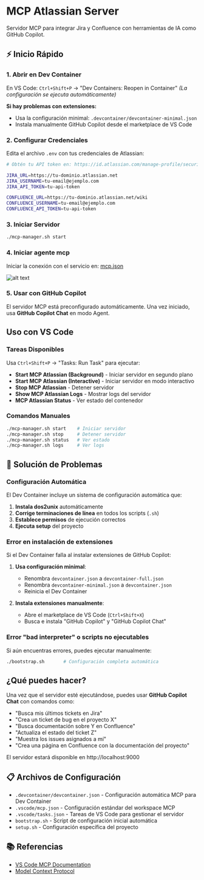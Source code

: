# MCP Atlassian Server

Servidor MCP para integrar Jira y Confluence con herramientas de IA como GitHub Copilot.

## ⚡ Inicio Rápido

### 1. Abrir en Dev Container
En VS Code: `Ctrl+Shift+P` → "Dev Containers: Reopen in Container"
*(La configuración se ejecuta automáticamente)*

**Si hay problemas con extensiones:**
- Usa la configuración minimal: `.devcontainer/devcontainer-minimal.json`
- Instala manualmente GitHub Copilot desde el marketplace de VS Code

### 2. Configurar Credenciales
Edita el archivo `.env` con tus credenciales de Atlassian:

```bash
# Obtén tu API token en: https://id.atlassian.com/manage-profile/security/api-tokens

JIRA_URL=https://tu-dominio.atlassian.net
JIRA_USERNAME=tu-email@ejemplo.com
JIRA_API_TOKEN=tu-api-token

CONFLUENCE_URL=https://tu-dominio.atlassian.net/wiki
CONFLUENCE_USERNAME=tu-email@ejemplo.com  
CONFLUENCE_API_TOKEN=tu-api-token
```

### 3. Iniciar Servidor
```bash
./mcp-manager.sh start
```

### 4. Iniciar agente mcp 

Iniciar la conexión con el servicio en: [mcp.json](./.vscode/mcp.json)

![alt text](https://code.visualstudio.com/assets/docs/copilot/chat/mcp-servers/mcp-server-config-lenses.png)

### 5. Usar con GitHub Copilot
El servidor MCP está preconfigurado automáticamente. Una vez iniciado, usa **GitHub Copilot Chat** en modo Agent.



## Uso con VS Code

### Tareas Disponibles
Usa `Ctrl+Shift+P` → "Tasks: Run Task" para ejecutar:
- **Start MCP Atlassian (Background)** - Iniciar servidor en segundo plano
- **Start MCP Atlassian (Interactive)** - Iniciar servidor en modo interactivo
- **Stop MCP Atlassian** - Detener servidor
- **Show MCP Atlassian Logs** - Mostrar logs del servidor
- **MCP Atlassian Status** - Ver estado del contenedor

### Comandos Manuales

```bash
./mcp-manager.sh start    # Iniciar servidor
./mcp-manager.sh stop     # Detener servidor  
./mcp-manager.sh status   # Ver estado
./mcp-manager.sh logs     # Ver logs
```

## 🔧 Solución de Problemas

### Configuración Automática
El Dev Container incluye un sistema de configuración automática que:

1. **Instala dos2unix** automáticamente
2. **Corrige terminaciones de línea** en todos los scripts (`.sh`)
3. **Establece permisos** de ejecución correctos
4. **Ejecuta setup** del proyecto

### Error en instalación de extensiones
Si el Dev Container falla al instalar extensiones de GitHub Copilot:

1. **Usa configuración minimal**:
   - Renombra `devcontainer.json` a `devcontainer-full.json`
   - Renombra `devcontainer-minimal.json` a `devcontainer.json`
   - Reinicia el Dev Container

2. **Instala extensiones manualmente**:
   - Abre el marketplace de VS Code (`Ctrl+Shift+X`)
   - Busca e instala "GitHub Copilot" y "GitHub Copilot Chat"

### Error "bad interpreter" o scripts no ejecutables
Si aún encuentras errores, puedes ejecutar manualmente:

```bash
./bootstrap.sh       # Configuración completa automática
```

## ¿Qué puedes hacer?

Una vez que el servidor esté ejecutándose, puedes usar **GitHub Copilot Chat** con comandos como:
- "Busca mis últimos tickets en Jira"
- "Crea un ticket de bug en el proyecto X"  
- "Busca documentación sobre Y en Confluence"
- "Actualiza el estado del ticket Z"
- "Muestra los issues asignados a mí"
- "Crea una página en Confluence con la documentación del proyecto"

El servidor estará disponible en http://localhost:9000

## 📋 Archivos de Configuración

- `.devcontainer/devcontainer.json` - Configuración automática MCP para Dev Container
- `.vscode/mcp.json` - Configuración estándar del workspace MCP
- `.vscode/tasks.json` - Tareas de VS Code para gestionar el servidor
- `bootstrap.sh` - Script de configuración inicial automática
- `setup.sh` - Configuración específica del proyecto

## 📚 Referencias

- [VS Code MCP Documentation](https://code.visualstudio.com/docs/copilot/chat/mcp-servers)
- [Model Context Protocol](https://modelcontextprotocol.io/)
